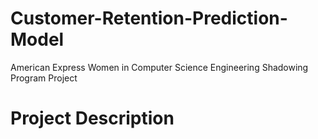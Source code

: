 # Customer-Retention-Prediction-Model

American Express Women in Computer Science Engineering Shadowing Program Project

# Project Description

